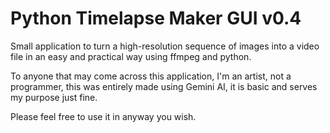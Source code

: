 # Python Timelapse Maker GUI v0.4

Small application to turn a high-resolution sequence of images into a video file in an easy and practical way using ffmpeg and python.

To anyone that may come across this application, I'm an artist, not a programmer, this was entirely made using Gemini AI, it is basic and serves my purpose just fine.

Please feel free to use it in anyway you wish.
